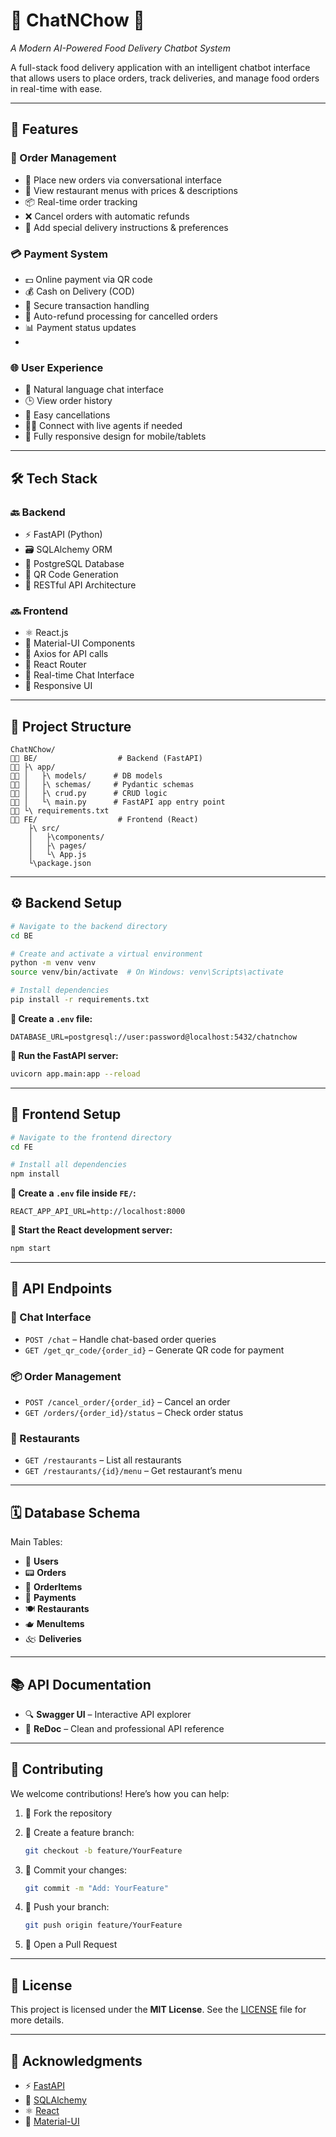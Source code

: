 # 🍔 ChatNChow 💬  
*A Modern AI-Powered Food Delivery Chatbot System*

A full-stack food delivery application with an intelligent chatbot interface that allows users to place orders, track deliveries, and manage food orders in real-time with ease.

---

## 🚀 Features

### 🛒 Order Management
- 🤖 Place new orders via conversational interface
- 📖 View restaurant menus with prices & descriptions
- 📦 Real-time order tracking
- ❌ Cancel orders with automatic refunds
- 📝 Add special delivery instructions & preferences

### 💳 Payment System
- 💵 Online payment via QR code
- 💰 Cash on Delivery (COD)
- 🔐 Secure transaction handling
- 🔄 Auto-refund processing for cancelled orders
- 📊 Payment status updates
- 

### 🌐 User Experience
- 💬 Natural language chat interface
- 🕒 View order history
- 🛑 Easy cancellations
- 🙋‍♀️ Connect with live agents if needed
- 📱 Fully responsive design for mobile/tablets

---

## 🛠️ Tech Stack

### 🔙 Backend
- ⚡ FastAPI (Python)
- 🗃️ SQLAlchemy ORM
- 🐘 PostgreSQL Database
- 🔳 QR Code Generation
- 🔁 RESTful API Architecture

### 🔜 Frontend
- ⚛️ React.js
- 🎨 Material-UI Components
- 🔄 Axios for API calls
- 🧭 React Router
- 🧠 Real-time Chat Interface
- 📱 Responsive UI

---

## 🧽 Project Structure

```
ChatNChow/
💁🏼 BE/                  # Backend (FastAPI)
💁🏼 ├\ app/
💁🏼 │   ├\ models/      # DB models
💁🏼 │   ├\ schemas/     # Pydantic schemas
💁🏼 │   ├\ crud.py      # CRUD logic
💁🏼 │   └\ main.py      # FastAPI app entry point
💁🏼 └\ requirements.txt
💁🏼 FE/                  # Frontend (React)
    ├\ src/
    │   ├\components/
    │   ├\ pages/
    │   └\ App.js
    └\package.json
```

---

## ⚙️ Backend Setup

```bash
# Navigate to the backend directory
cd BE

# Create and activate a virtual environment
python -m venv venv
source venv/bin/activate  # On Windows: venv\Scripts\activate

# Install dependencies
pip install -r requirements.txt
```

**📁 Create a `.env` file:**

```env
DATABASE_URL=postgresql://user:password@localhost:5432/chatnchow
```

**🚀 Run the FastAPI server:**

```bash
uvicorn app.main:app --reload
```

---

## 🎨 Frontend Setup

```bash
# Navigate to the frontend directory
cd FE

# Install all dependencies
npm install
```

**📁 Create a `.env` file inside `FE/`:**

```env
REACT_APP_API_URL=http://localhost:8000
```

**🚀 Start the React development server:**

```bash
npm start
```

---

## 📱 API Endpoints

### 💬 Chat Interface

* `POST /chat` – Handle chat-based order queries
* `GET /get_qr_code/{order_id}` – Generate QR code for payment

### 📦 Order Management

* `POST /cancel_order/{order_id}` – Cancel an order
* `GET /orders/{order_id}/status` – Check order status

### 🍴 Restaurants

* `GET /restaurants` – List all restaurants
* `GET /restaurants/{id}/menu` – Get restaurant’s menu

---

## 🗓️ Database Schema

Main Tables:

* 🧑 **Users**
* 📟 **Orders**
* 🍱 **OrderItems**
* 💸 **Payments**
* 🍽️ **Restaurants**
* 🫖 **MenuItems**
* 🙵️ **Deliveries**

---

## 📚 API Documentation

* 🔍 **Swagger UI** – Interactive API explorer
* 📘 **ReDoc** – Clean and professional API reference

---

## 🤝 Contributing

We welcome contributions! Here’s how you can help:

1. 🍴 Fork the repository
2. 🌿 Create a feature branch:

   ```bash
   git checkout -b feature/YourFeature
   ```
3. 📀 Commit your changes:

   ```bash
   git commit -m "Add: YourFeature"
   ```
4. 🚀 Push your branch:

   ```bash
   git push origin feature/YourFeature
   ```
5. 📩 Open a Pull Request

---

## 📄 License

This project is licensed under the **MIT License**.
See the [LICENSE](./LICENSE) file for more details.

---

## 🙏 Acknowledgments

* ⚡ [FastAPI](https://fastapi.tiangolo.com/)
* 🧠 [SQLAlchemy](https://www.sqlalchemy.org/)
* ⚛️ [React](https://reactjs.org/)
* 🎨 [Material-UI](https://mui.com/)

